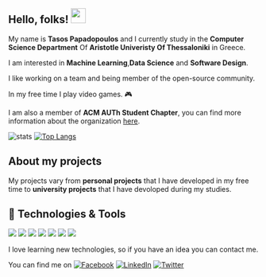 ## Hello, folks! <img src="https://raw.githubusercontent.com/MartinHeinz/MartinHeinz/master/wave.gif" width="30px">

My name is **Tasos Papadopoulos** and I currently study in the **Computer Science Department** Of **Aristotle Univeristy Of Thessaloniki** in Greece.

I am interested in **Machine Learning**,**Data Science** and **Software Design**.

I like working on a team and being member of the open-source community.

In my free time I play video games. 🎮  

I am also a member of **ACM AUTh Student Chapter**, you can find more information about the organization [here](http://acm.web.auth.gr/).

![stats](https://github-readme-stats.vercel.app/api?username=TasosOperatingInBinary&count_private=true&show_icons=true&include_all_commits=true) [![Top Langs](https://github-readme-stats.vercel.app/api/top-langs/?username=TasosOperatingInBinary&layout=compact&hide_title=true)](https://github.com/anuraghazra/github-readme-stats)

## About my projects

My projects vary from **personal projects** that I have developed in my free time to **university projects** that I have devoloped during my studies.

## 🔧 Technologies & Tools
![](https://img.shields.io/badge/OS-Widndows-informational?style=flat-square&logo=Windows&logoColor=white&color=informational)
![](https://img.shields.io/badge/IDE-Intellij_IDEA-informational?style=flat-square&logo=intellij-idea&logoColor=white&color=informational)
![](https://img.shields.io/badge/Editor-Visual_Studio_Code-informational?style=flat-square&logo=visual-studio-code&logoColor=white&color=blue) 
![](https://img.shields.io/badge/Code-C-informational?style=flat-square&logo=c&logoColor=white&color=informational) ![](https://img.shields.io/badge/Code-C++-informational?style=flat-square&logo=c%2B%2B&logoColor=white&color=informational) ![](https://img.shields.io/badge/Code-Python-informational?style=flat-square&logo=Python&logoColor=white&color=informational) ![](https://img.shields.io/badge/VCS-Git-informational?style=flat-square&logo=Git&logoColor=white&color=informational)

I love learning new technologies, so if you have an idea you can contact me. 

You can find me on [![Facebook][3.3]][3] [![LinkedIn][2.2]][2] [![Twitter][1.2]][1]


<!-- Images -->
[1.2]: http://i.imgur.com/wWzX9uB.png
[2.2]: https://raw.githubusercontent.com/MartinHeinz/MartinHeinz/master/linkedin-3-16.png
[3.3]: http://i.imgur.com/fep1WsG.png

<!-- Social Network Links -->
[1]: https://twitter.com/TasosPa94886287
[2]: https://www.linkedin.com/in/tasos-papadopoulos/
[3]: https://www.facebook.com/tasos.papadop7/
